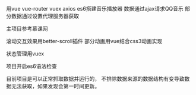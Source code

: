 用vue vue-router vuex axios es6搭建音乐播放器
数据通过ajax请求QQ音乐
部分数据通过设置代理服务器获取

主项目参考慕课网

滚动交互效果用better-scroll插件 
部分动画用vue结合css3动画实现

状态管理用vuex

项目开启es6语法检查

目前项目是可以正常抓取数据并运行的， 不排除数据来源的数据结构有变导致数据无法获取，如果发现会第一时间更新。